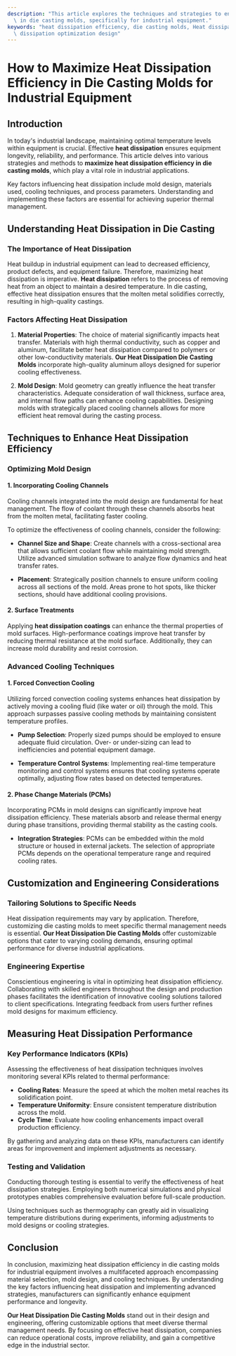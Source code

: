 ```yaml
---
description: "This article explores the techniques and strategies to enhance heat dissipation efficiency\
  \ in die casting molds, specifically for industrial equipment."
keywords: "heat dissipation efficiency, die casting molds, Heat dissipation performance, Heat\
  \ dissipation optimization design"
---
```

# How to Maximize Heat Dissipation Efficiency in Die Casting Molds for Industrial Equipment

## Introduction

In today's industrial landscape, maintaining optimal temperature levels within equipment is crucial. Effective **heat dissipation** ensures equipment longevity, reliability, and performance. This article delves into various strategies and methods to **maximize heat dissipation efficiency in die casting molds**, which play a vital role in industrial applications.

Key factors influencing heat dissipation include mold design, materials used, cooling techniques, and process parameters. Understanding and implementing these factors are essential for achieving superior thermal management.

## Understanding Heat Dissipation in Die Casting

### The Importance of Heat Dissipation

Heat buildup in industrial equipment can lead to decreased efficiency, product defects, and equipment failure. Therefore, maximizing heat dissipation is imperative. **Heat dissipation** refers to the process of removing heat from an object to maintain a desired temperature. In die casting, effective heat dissipation ensures that the molten metal solidifies correctly, resulting in high-quality castings.

### Factors Affecting Heat Dissipation

1. **Material Properties**:
   The choice of material significantly impacts heat transfer. Materials with high thermal conductivity, such as copper and aluminum, facilitate better heat dissipation compared to polymers or other low-conductivity materials. **Our Heat Dissipation Die Casting Molds** incorporate high-quality aluminum alloys designed for superior cooling effectiveness.

2. **Mold Design**:
   Mold geometry can greatly influence the heat transfer characteristics. Adequate consideration of wall thickness, surface area, and internal flow paths can enhance cooling capabilities. Designing molds with strategically placed cooling channels allows for more efficient heat removal during the casting process.

## Techniques to Enhance Heat Dissipation Efficiency

### Optimizing Mold Design

#### 1. Incorporating Cooling Channels

Cooling channels integrated into the mold design are fundamental for heat management. The flow of coolant through these channels absorbs heat from the molten metal, facilitating faster cooling. 

To optimize the effectiveness of cooling channels, consider the following:

- **Channel Size and Shape**:
  Create channels with a cross-sectional area that allows sufficient coolant flow while maintaining mold strength. Utilize advanced simulation software to analyze flow dynamics and heat transfer rates.

- **Placement**: 
  Strategically position channels to ensure uniform cooling across all sections of the mold. Areas prone to hot spots, like thicker sections, should have additional cooling provisions.

#### 2. Surface Treatments

Applying **heat dissipation coatings** can enhance the thermal properties of mold surfaces. High-performance coatings improve heat transfer by reducing thermal resistance at the mold surface. Additionally, they can increase mold durability and resist corrosion.

### Advanced Cooling Techniques

#### 1. Forced Convection Cooling

Utilizing forced convection cooling systems enhances heat dissipation by actively moving a cooling fluid (like water or oil) through the mold. This approach surpasses passive cooling methods by maintaining consistent temperature profiles.

- **Pump Selection**:
  Properly sized pumps should be employed to ensure adequate fluid circulation. Over- or under-sizing can lead to inefficiencies and potential equipment damage.

- **Temperature Control Systems**:
  Implementing real-time temperature monitoring and control systems ensures that cooling systems operate optimally, adjusting flow rates based on detected temperatures.

#### 2. Phase Change Materials (PCMs)

Incorporating PCMs in mold designs can significantly improve heat dissipation efficiency. These materials absorb and release thermal energy during phase transitions, providing thermal stability as the casting cools.

- **Integration Strategies**:
  PCMs can be embedded within the mold structure or housed in external jackets. The selection of appropriate PCMs depends on the operational temperature range and required cooling rates.

## Customization and Engineering Considerations

### Tailoring Solutions to Specific Needs

Heat dissipation requirements may vary by application. Therefore, customizing die casting molds to meet specific thermal management needs is essential. **Our Heat Dissipation Die Casting Molds** offer customizable options that cater to varying cooling demands, ensuring optimal performance for diverse industrial applications.

### Engineering Expertise

Conscientious engineering is vital in optimizing heat dissipation efficiency. Collaborating with skilled engineers throughout the design and production phases facilitates the identification of innovative cooling solutions tailored to client specifications. Integrating feedback from users further refines mold designs for maximum efficiency.

## Measuring Heat Dissipation Performance

### Key Performance Indicators (KPIs)

Assessing the effectiveness of heat dissipation techniques involves monitoring several KPIs related to thermal performance:

- **Cooling Rates**: Measure the speed at which the molten metal reaches its solidification point.
- **Temperature Uniformity**: Ensure consistent temperature distribution across the mold.
- **Cycle Time**: Evaluate how cooling enhancements impact overall production efficiency.

By gathering and analyzing data on these KPIs, manufacturers can identify areas for improvement and implement adjustments as necessary.

### Testing and Validation

Conducting thorough testing is essential to verify the effectiveness of heat dissipation strategies. Employing both numerical simulations and physical prototypes enables comprehensive evaluation before full-scale production.

Using techniques such as thermography can greatly aid in visualizing temperature distributions during experiments, informing adjustments to mold designs or cooling strategies.

## Conclusion

In conclusion, maximizing heat dissipation efficiency in die casting molds for industrial equipment involves a multifaceted approach encompassing material selection, mold design, and cooling techniques. By understanding the key factors influencing heat dissipation and implementing advanced strategies, manufacturers can significantly enhance equipment performance and longevity.

**Our Heat Dissipation Die Casting Molds** stand out in their design and engineering, offering customizable options that meet diverse thermal management needs. By focusing on effective heat dissipation, companies can reduce operational costs, improve reliability, and gain a competitive edge in the industrial sector.
